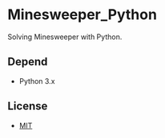 # Minesweeper_Python

Solving Minesweeper with Python.<br>

## Depend
- Python 3.x

## License
- <a href="https://opensource.org/licenses/MIT">MIT</a>

